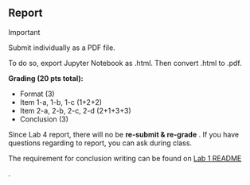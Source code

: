 ## Report 

> [!IMPORTANT]
> Submit individually as a PDF file.

To do so, export Jupyter Notebook as .html. Then convert .html to .pdf. 

**Grading (20 pts total):**  
- Format (3)  
- Item 1-a, 1-b, 1-c (1+2+2)  
- Item 2-a, 2-b, 2-c, 2-d (2+1+3+3)
- Conclusion (3)  

Since Lab 4 report, there will no be **re-submit & re-grade** . If you have questions regarding to report, you can ask during class.

The requirement for conclusion writing can be found on [Lab 1 README](../Lab%201%20Basic%20Lab%20Skills/README.md)

.
